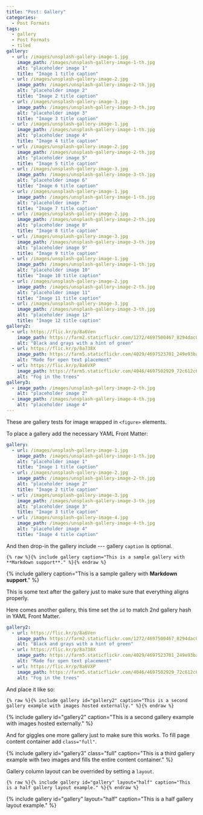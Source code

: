```yaml
---
title: "Post: Gallery"
categories:
  - Post Formats
tags:
  - gallery
  - Post Formats
  - tiled
gallery:
  - url: /images/unsplash-gallery-image-1.jpg
    image_path: /images/unsplash-gallery-image-1-th.jpg
    alt: "placeholder image 1"
    title: "Image 1 title caption"
  - url: /images/unsplash-gallery-image-2.jpg
    image_path: /images/unsplash-gallery-image-2-th.jpg
    alt: "placeholder image 2"
    title: "Image 2 title caption"
  - url: /images/unsplash-gallery-image-3.jpg
    image_path: /images/unsplash-gallery-image-3-th.jpg
    alt: "placeholder image 3"
    title: "Image 3 title caption"
  - url: /images/unsplash-gallery-image-1.jpg
    image_path: /images/unsplash-gallery-image-1-th.jpg
    alt: "placeholder image 4"
    title: "Image 4 title caption"
  - url: /images/unsplash-gallery-image-2.jpg
    image_path: /images/unsplash-gallery-image-2-th.jpg
    alt: "placeholder image 5"
    title: "Image 5 title caption"
  - url: /images/unsplash-gallery-image-3.jpg
    image_path: /images/unsplash-gallery-image-3-th.jpg
    alt: "placeholder image 6"
    title: "Image 6 title caption"
  - url: /images/unsplash-gallery-image-1.jpg
    image_path: /images/unsplash-gallery-image-1-th.jpg
    alt: "placeholder image 7"
    title: "Image 7 title caption"
  - url: /images/unsplash-gallery-image-2.jpg
    image_path: /images/unsplash-gallery-image-2-th.jpg
    alt: "placeholder image 8"
    title: "Image 8 title caption"
  - url: /images/unsplash-gallery-image-3.jpg
    image_path: /images/unsplash-gallery-image-3-th.jpg
    alt: "placeholder image 9"
    title: "Image 9 title caption"
  - url: /images/unsplash-gallery-image-1.jpg
    image_path: /images/unsplash-gallery-image-1-th.jpg
    alt: "placeholder image 10"
    title: "Image 10 title caption"
  - url: /images/unsplash-gallery-image-2.jpg
    image_path: /images/unsplash-gallery-image-2-th.jpg
    alt: "placeholder image 11"
    title: "Image 11 title caption"
  - url: /images/unsplash-gallery-image-3.jpg
    image_path: /images/unsplash-gallery-image-3-th.jpg
    alt: "placeholder image 12"
    title: "Image 12 title caption"
gallery2:
  - url: https://flic.kr/p/8a6Ven
    image_path: https://farm2.staticflickr.com/1272/4697500467_8294dac099_q.jpg
    alt: "Black and grays with a hint of green"
  - url: https://flic.kr/p/8a738X
    image_path: https://farm5.staticflickr.com/4029/4697523701_249e93ba23_q.jpg
    alt: "Made for open text placement"
  - url: https://flic.kr/p/8a6VXP
    image_path: https://farm5.staticflickr.com/4046/4697502929_72c612c636_q.jpg
    alt: "Fog in the trees"
gallery3:
  - image_path: /images/unsplash-gallery-image-2-th.jpg
    alt: "placeholder image 2"
  - image_path: /images/unsplash-gallery-image-4-th.jpg
    alt: "placeholder image 4"
---
```


These are gallery tests for image wrapped in `<figure>` elements.

To place a gallery add the necessary YAML Front Matter:

```yaml
gallery:
  - url: /images/unsplash-gallery-image-1.jpg
    image_path: /images/unsplash-gallery-image-1-th.jpg
    alt: "placeholder image 1"
    title: "Image 1 title caption"
  - url: /images/unsplash-gallery-image-2.jpg
    image_path: /images/unsplash-gallery-image-2-th.jpg
    alt: "placeholder image 2"
    title: "Image 2 title caption"
  - url: /images/unsplash-gallery-image-3.jpg
    image_path: /images/unsplash-gallery-image-3-th.jpg
    alt: "placeholder image 3"
    title: "Image 3 title caption"
  - url: /images/unsplash-gallery-image-4.jpg
    image_path: /images/unsplash-gallery-image-4-th.jpg
    alt: "placeholder image 4"
    title: "Image 4 title caption"
```

And then drop-in the gallery include --- gallery `caption` is optional.

```liquid
{% raw %}{% include gallery caption="This is a sample gallery with **Markdown support**." %}{% endraw %}
```

{% include gallery caption="This is a sample gallery with **Markdown support**." %}

This is some text after the gallery just to make sure that everything aligns properly.

Here comes another gallery, this time set the `id` to match 2nd gallery hash in YAML Front Matter.

```yaml
gallery2:
  - url: https://flic.kr/p/8a6Ven
    image_path: https://farm2.staticflickr.com/1272/4697500467_8294dac099_q.jpg
    alt: "Black and grays with a hint of green"
  - url: https://flic.kr/p/8a738X
    image_path: https://farm5.staticflickr.com/4029/4697523701_249e93ba23_q.jpg
    alt: "Made for open text placement"
  - url: https://flic.kr/p/8a6VXP
    image_path: https://farm5.staticflickr.com/4046/4697502929_72c612c636_q.jpg
    alt: "Fog in the trees"
```

And place it like so: 

```liquid
{% raw %}{% include gallery id="gallery2" caption="This is a second gallery example with images hosted externally." %}{% endraw %}
```

{% include gallery id="gallery2" caption="This is a second gallery example with images hosted externally." %}

And for giggles one more gallery just to make sure this works. To fill page content container add `class="full"`.

{% include gallery id="gallery3" class="full" caption="This is a third gallery example with two images and fills the entire content container." %}

Gallery column layout can be overrided by setting a `layout`.

```liquid
{% raw %}{% include gallery id="gallery" layout="half" caption="This is a half gallery layout example." %}{% endraw %}
```

{% include gallery id="gallery" layout="half" caption="This is a half gallery layout example." %}